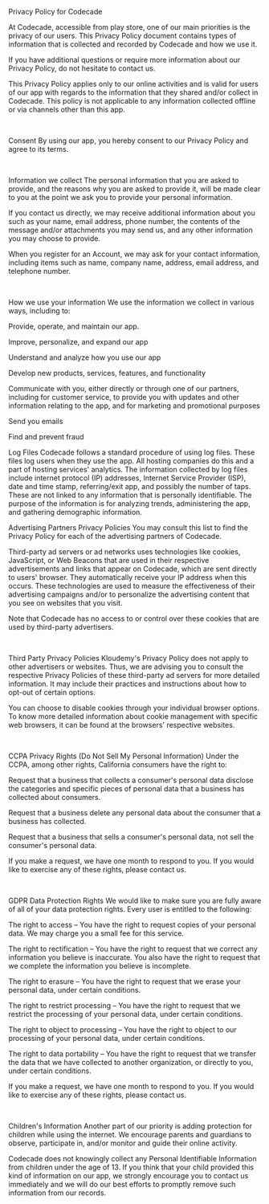 Privacy Policy for Codecade

At Codecade, accessible from play store, one of our main priorities is the privacy of our users. This Privacy Policy document contains types of information that is collected and recorded by Codecade and how we use it.

If you have additional questions or require more information about our Privacy Policy, do not hesitate to contact us.

This Privacy Policy applies only to our online activities and is valid for users of our app with regards to the information that they shared and/or collect in Codecade. This policy is not applicable to any information collected offline or via channels other than this app.

​

Consent By using our app, you hereby consent to our Privacy Policy and agree to its terms.

​

Information we collect The personal information that you are asked to provide, and the reasons why you are asked to provide it, will be made clear to you at the point we ask you to provide your personal information.

If you contact us directly, we may receive additional information about you such as your name, email address, phone number, the contents of the message and/or attachments you may send us, and any other information you may choose to provide.

When you register for an Account, we may ask for your contact information, including items such as name, company name, address, email address, and telephone number.

​

How we use your information We use the information we collect in various ways, including to:

Provide, operate, and maintain our app.

Improve, personalize, and expand our app

Understand and analyze how you use our app

Develop new products, services, features, and functionality

Communicate with you, either directly or through one of our partners, including for customer service, to provide you with updates and other information relating to the app, and for marketing and promotional purposes

Send you emails

Find and prevent fraud

Log Files Codecade follows a standard procedure of using log files. These files log users when they use the app. All hosting companies do this and a part of hosting services' analytics. The information collected by log files include internet protocol (IP) addresses, Internet Service Provider (ISP), date and time stamp, referring/exit app, and possibly the number of taps. These are not linked to any information that is personally identifiable. The purpose of the information is for analyzing trends, administering the app, and gathering demographic information.

Advertising Partners Privacy Policies You may consult this list to find the Privacy Policy for each of the advertising partners of Codecade.

Third-party ad servers or ad networks uses technologies like cookies, JavaScript, or Web Beacons that are used in their respective advertisements and links that appear on Codecade, which are sent directly to users' browser. They automatically receive your IP address when this occurs. These technologies are used to measure the effectiveness of their advertising campaigns and/or to personalize the advertising content that you see on websites that you visit.

Note that Codecade has no access to or control over these cookies that are used by third-party advertisers.

​

Third Party Privacy Policies Kloudemy's Privacy Policy does not apply to other advertisers or websites. Thus, we are advising you to consult the respective Privacy Policies of these third-party ad servers for more detailed information. It may include their practices and instructions about how to opt-out of certain options.

You can choose to disable cookies through your individual browser options. To know more detailed information about cookie management with specific web browsers, it can be found at the browsers' respective websites.

​

CCPA Privacy Rights (Do Not Sell My Personal Information) Under the CCPA, among other rights, California consumers have the right to:

Request that a business that collects a consumer's personal data disclose the categories and specific pieces of personal data that a business has collected about consumers.

Request that a business delete any personal data about the consumer that a business has collected.

Request that a business that sells a consumer's personal data, not sell the consumer's personal data.

If you make a request, we have one month to respond to you. If you would like to exercise any of these rights, please contact us.

​

GDPR Data Protection Rights We would like to make sure you are fully aware of all of your data protection rights. Every user is entitled to the following:

The right to access – You have the right to request copies of your personal data. We may charge you a small fee for this service.

The right to rectification – You have the right to request that we correct any information you believe is inaccurate. You also have the right to request that we complete the information you believe is incomplete.

The right to erasure – You have the right to request that we erase your personal data, under certain conditions.

The right to restrict processing – You have the right to request that we restrict the processing of your personal data, under certain conditions.

The right to object to processing – You have the right to object to our processing of your personal data, under certain conditions.

The right to data portability – You have the right to request that we transfer the data that we have collected to another organization, or directly to you, under certain conditions.

If you make a request, we have one month to respond to you. If you would like to exercise any of these rights, please contact us.

​

Children's Information Another part of our priority is adding protection for children while using the internet. We encourage parents and guardians to observe, participate in, and/or monitor and guide their online activity.

Codecade does not knowingly collect any Personal Identifiable Information from children under the age of 13. If you think that your child provided this kind of information on our app, we strongly encourage you to contact us immediately and we will do our best efforts to promptly remove such information from our records.
